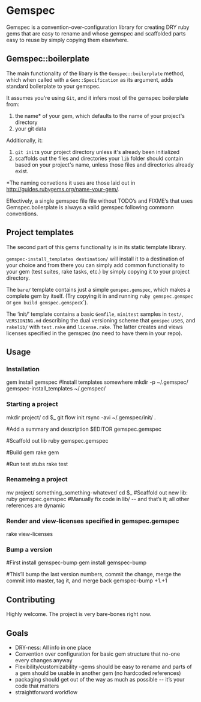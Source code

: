 # Gemspec

Gemspec is a convention-over-configuration library for creating DRY ruby gems that are easy to rename
and whose gemspec and scaffolded parts easy to reuse by simply copying them elsewhere.

## Gemspec::boilerplate
The main functionality of the libary is the `Gemspec::boilerplate` method, which when called with a `Gem::Specification`
as its argument, adds standard boilerplate to your gemspec.

It assumes you're using `Git`, and it infers most of the gemspec boilerplate from:

1) the name\* of your gem, which defaults to the name of your project's directory
2) your git data

Additionally, it:

1) `git init`s your project directory unless it's already been initialized
2) scaffolds out the files and directories your `lib` folder should contain based on your project's name,
  unless those files and directories already exist.

\*The naming convetions it uses are those laid out in http://guides.rubygems.org/name-your-gem/.

Effectively, a single gemspec file file without TODO’s and FIXME’s that uses  Gemspec.boilerplate is always a valid gemspec following commonn conventions.

## Project templates
The second part of this gems functionality is in its static template library.

`gemspec-install_templates destination/`
will install it to a destination of your choice and from there you can simply add common functionality to your gem (test suites, rake tasks, etc.)
by simply copying it to your project directory.

The `bare/` template contains just a simple `gemspec.gemspec`, which makes a complete gem by itself.
(Try copying it in and running `ruby gemspec.gemspec` or `gem build gemspec.gemspec`x`).

The ‘init/’ template contains a basic `Gemfile`, `minitest` samples in `test/`, `VERSIONING.md` describing the 
dual versioning scheme that `gemspec` uses, and `rakelib/` with `test.rake` and `license.rake`.
The latter creates and views licenses specified in the gemspec (no need to have them in your repo).

## Usage

### Installation

  gem install gemspec
  #Install templates somewhere
  mkdir -p ~/.gemspec/
  gemspec-install_templates ~/.gemspec/

### Starting a project
  
  mkdir project/
  cd $_
  git flow init
  rsync -avi ~/.gemspec/init/ .

  #Add a summary and description
  $EDITOR gemspec.gemspec

  #Scaffold out lib
  ruby gemspec.gemspec

  #Build gem
  rake gem

  #Run test stubs
  rake test

### Renameing a project

  mv project/ something_something-whatever/
  cd $_
  #Scaffold out new lib:
  ruby gemspec.gemspec
  #Manually fix code in lib/ -- and that’s it; all other references are dynamic

### Render and view-licenses specified in gemspec.gemspec
  
  rake view-licenses

### Bump a version
  
  #First install gemspec-bump
  gem install gemspec-bump

  #This’ll bump the last version numbers, commit the change, merge the commit into master, tag it, and merge back
  gemspec-bump +1.+1


## Contributing

  Highly welcome. The project is very bare-bones right now.

## Goals
  
  - DRY-ness:
    All info in one place
  - Convention over configuration for basic gem structure that no-one every changes anyway
  - Flexibility/customizability
    -gems should be easy to rename and parts of a gem should be usable in another gem (no hardcoded references)
  - packaging should get out of the way as much as possible -- it’s your code that matters
  - straightforward workflow
